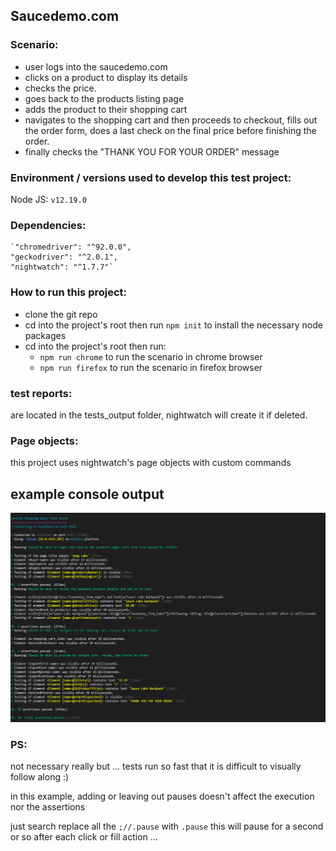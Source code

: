 ## Saucedemo.com

### Scenario:

- user logs into the saucedemo.com
- clicks on a product to display its details
- checks the price.
- goes back to the products listing page
- adds the product to their shopping cart
- navigates to the shopping cart and then proceeds to checkout, fills out the order form, does a last check on the final price before finishing the order.
- finally checks the "THANK YOU FOR YOUR ORDER" message

### Environment / versions used to develop this test project:

Node JS:
`v12.19.0`

### Dependencies:
    
    `"chromedriver": "^92.0.0",
    "geckodriver": "^2.0.1",
    "nightwatch": "^1.7.7"`

### How to run this project:

- clone the git repo
- cd into the project's root then run `npm init` to install the necessary node packages
- cd into the project's root then run:
  - `npm run chrome` to run the scenario in chrome browser
  - `npm run firefox` to run the scenario in firefox browser

### test reports:

are located in the tests_output folder, nightwatch will create it if deleted.

### Page objects:

this project uses nightwatch's page objects with custom commands

## example console output

![test run](test_run.png "Final result displayed in console")

### PS:

not necessary really but ... tests run so fast that it is difficult to visually follow along :)

in this example, adding or leaving out pauses doesn't affect the execution nor the assertions

just search replace all the `;//.pause` with `.pause` this will pause for a second or so after each click or fill action ...

